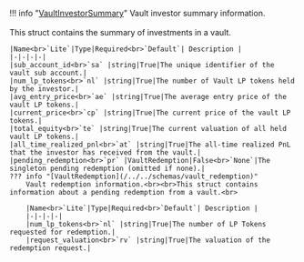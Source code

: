 !!! info "[VaultInvestorSummary](/../../schemas/vault_investor_summary)"
    Vault investor summary information.<br><br>This struct contains the summary of investments in a vault.<br>

    |Name<br>`Lite`|Type|Required<br>`Default`| Description |
    |-|-|-|-|
    |sub_account_id<br>`sa` |string|True|The unique identifier of the vault sub account.|
    |num_lp_tokens<br>`nl` |string|True|The number of Vault LP tokens held by the investor.|
    |avg_entry_price<br>`ae` |string|True|The average entry price of the vault LP tokens.|
    |current_price<br>`cp` |string|True|The current price of the vault LP tokens.|
    |total_equity<br>`te` |string|True|The current valuation of all held vault LP tokens.|
    |all_time_realized_pnl<br>`at` |string|True|The all-time realized PnL that the investor has received from the vault.|
    |pending_redemption<br>`pr` |VaultRedemption|False<br>`None`|The singleton pending redemption (omitted if none).|
    ??? info "[VaultRedemption](/../../schemas/vault_redemption)"
        Vault redemption information.<br><br>This struct contains information about a pending redemption from a vault.<br>

        |Name<br>`Lite`|Type|Required<br>`Default`| Description |
        |-|-|-|-|
        |num_lp_tokens<br>`nl` |string|True|The number of LP Tokens requested for redemption.|
        |request_valuation<br>`rv` |string|True|The valuation of the redemption request.|
